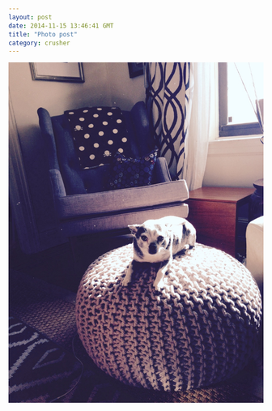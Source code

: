 ```yaml
---
layout: post
date: 2014-11-15 13:46:41 GMT
title: "Photo post"
category: crusher
---
```

![travisj](/images/3f510340c61460826fdb47726dabae5b4ae8a09ed6980ce68681f18344f39f7c.jpg)
